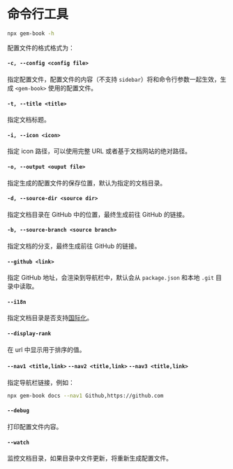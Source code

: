 # 命令行工具

```bash
npx gem-book -h
```

配置文件的格式格式为：

<gbp-raw src="/src/common/config.ts"></gbp-raw>

#### `-c, --config <config file>`

指定配置文件，配置文件的内容（不支持 `sidebar`）将和命令行参数一起生效，生成 `<gem-book>` 使用的配置文件。

#### `-t, --title <title>`

指定文档标题。

#### `-i, --icon <icon>`

指定 icon 路径，可以使用完整 URL 或者基于文档网站的绝对路径。

#### `-o, --output <ouput file>`

指定生成的配置文件的保存位置，默认为指定的文档目录。

#### `-d, --source-dir <source dir>`

指定文档目录在 GitHub 中的位置，最终生成前往 GitHub 的链接。

#### `-b, --source-branch <source branch>`

指定文档的分支，最终生成前往 GitHub 的链接。

#### `--github <link>`

指定 GitHub 地址，会渲染到导航栏中，默认会从 `package.json` 和本地 `.git` 目录中读取。

#### `--i18n`

指定文档目录是否支持[国际化](./002-i18n)。

#### `--display-rank`

在 url 中显示用于排序的值。

#### `--nav1 <title,link>` `--nav2 <title,link>` `--nav3 <title,link>`

指定导航栏链接，例如：

```bash
npx gem-book docs --nav1 Github,https://github.com
```

#### `--debug`

打印配置文件内容。

#### `--watch`

监控文档目录，如果目录中文件更新，将重新生成配置文件。
